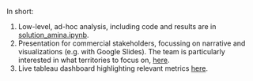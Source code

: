 In short:

1. Low-level, ad-hoc analysis, including code and results are in [solution_amina.ipynb](https://github.com/adochsh/aminadoo/blob/main/my_solutions/web_traffic_data/solution_amina.ipynb).
2. Presentation for commercial stakeholders, focussing on narrative and visualizations (e.g. with Google Slides). The team is particularly interested in what territories to focus on, [here](https://docs.google.com/presentation/d/1CLKQAPqC3AH-1GoVH1H1NVgpVykv8CvklTSNMECC0g0/edit?usp=sharing).
3. Live tableau dashboard highlighting relevant metrics [here](https://public.tableau.com/app/profile/amina.doszhan/viz/web_traffics_data/mainpage).

